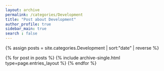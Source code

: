 ```yaml
---
layout: archive
permalink: /categories/Development
title: "Post about Development"
author_profile: true
sidebar_main: true
search : false
---
```


{% assign posts = site.categories.Development | sort:"date" | reverse %}

{% for post in posts %}
  {% include archive-single.html type=page.entries_layout %}
{% endfor %}